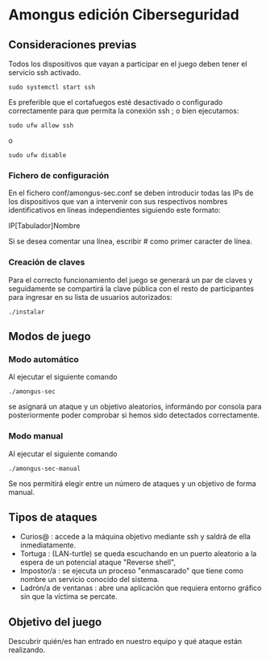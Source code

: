 # Amongus edición Ciberseguridad

## Consideraciones previas
Todos los dispositivos que vayan a participar en el juego deben tener el servicio ssh activado.
```
sudo systemctl start ssh
```

Es preferible que el cortafuegos esté desactivado o configurado correctamente para que permita la conexión ssh ; o bien ejecutamos:
```
sudo ufw allow ssh
```
o
```
sudo ufw disable
```
### Fichero de configuración
En el fichero 
conf/amongus-sec.conf 
se deben introducir todas las IPs de los dispositivos que van a intervenir con sus respectivos nombres identificativos en líneas independientes siguiendo este formato:

IP[Tabulador]Nombre

Si se desea comentar una línea, escribir # como primer caracter de línea.

### Creación de claves
Para el correcto funcionamiento del juego se generará un par de claves y seguidamente se compartirá la clave pública con el resto de participantes para ingresar en su lista de usuarios autorizados:
```
./instalar
```
## Modos de juego
### Modo automático
Al ejecutar el siguiente comando
```
./amongus-sec
```
se asignará un ataque y un objetivo aleatorios, informándo por consola para posteriormente poder comprobar si hemos sido detectados correctamente.

### Modo manual
Al ejecutar el siguiente comando
```
./amongus-sec-manual
```
Se nos permitirá elegir entre un número de ataques y un objetivo de forma manual.

## Tipos de ataques
- Curios@ : accede a la máquina objetivo mediante ssh y saldrá de ella inmediatamente.
- Tortuga : (LAN-turtle) se queda escuchando en un puerto aleatorio a la espera de un potencial ataque "Reverse shell",
- Impostor/a : se ejecuta un proceso "enmascarado" que tiene como nombre un servicio conocido del sistema.
- Ladrón/a de ventanas : abre una aplicación que requiera entorno gráfico sin que la víctima se percate.
  
## Objetivo del juego
Descubrir quién/es han entrado en nuestro equipo y qué ataque están realizando.
